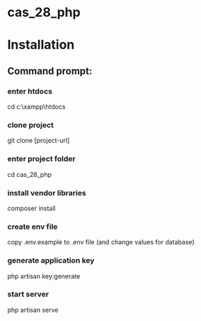 # cas_28_php

# Installation

## Command prompt:

### enter htdocs

cd c:\xampp\htdocs

### clone project

git clone [project-url]

### enter project folder

cd cas_28_php

### install vendor libraries

composer install

### create env file

copy .env.example to .env file (and change values for database)

### generate application key

php artisan key:generate

### start server

php artisan serve

